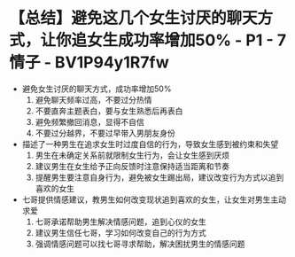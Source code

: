 # 【总结】避免这几个女生讨厌的聊天方式，让你追女生成功率增加50% - P1 - 7情子 - BV1P94y1R7fw

-   避免女生讨厌的聊天方式，成功率增加50%
    1.  避免聊天频率过高，不要过分热情
    2.  不要直奔主题表白，要与女生熟悉后再表白
    3.  避免频繁撤回消息，显得不自信
    4.  不要过分越界，不要过早带入男朋友身份
-   描述了一种男生在追求女生时过度自信的行为，导致女生感到被约束和失望
    1.  男生在未确定关系前就限制女生行为，会让女生感到厌烦
    2.  建议男生在女生给予正向反馈时注意保持适当距离和节奏
    3.  提醒男生要注意自身行为，避免被女生踢出局，建议改变行为方式以追到喜欢的女生
-   七哥提供情感建议，教男生如何改变现状追到喜欢的女生，让女生对男生主动求爱
    1.  七哥承诺帮助男生解决情感问题，追到心仪的女生
    2.  建议男生信任七哥，学习如何改变自己的行为方式
    3.  强调情感问题可以找七哥寻求帮助，解决困扰男生的情感问题